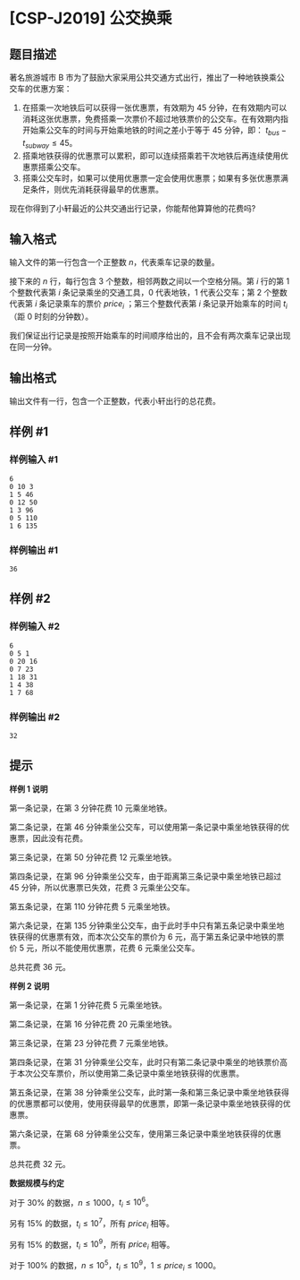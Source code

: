 # [CSP-J2019] 公交换乘

## 题目描述

著名旅游城市 B 市为了鼓励大家采用公共交通方式出行，推出了一种地铁换乘公交车的优惠方案：
1. 在搭乘一次地铁后可以获得一张优惠票，有效期为 45 分钟，在有效期内可以消耗这张优惠票，免费搭乘一次票价不超过地铁票价的公交车。在有效期内指开始乘公交车的时间与开始乘地铁的时间之差小于等于 45 分钟，即：
$t_{bus} - t_{subway} \leq 45$。
2. 搭乘地铁获得的优惠票可以累积，即可以连续搭乘若干次地铁后再连续使用优惠票搭乘公交车。
3. 搭乘公交车时，如果可以使用优惠票一定会使用优惠票；如果有多张优惠票满足条件，则优先消耗获得最早的优惠票。

现在你得到了小轩最近的公共交通出行记录，你能帮他算算他的花费吗?

## 输入格式

输入文件的第一行包含一个正整数 $n$，代表乘车记录的数量。

接下来的 $n$ 行，每行包含 3 个整数，相邻两数之间以一个空格分隔。第 $i$ 行的第 1 个整数代表第 $i$ 条记录乘坐的交通工具，0 代表地铁，1 代表公交车；第 2 个整数代表第 $i$ 条记录乘车的票价 $price_i$ ；第三个整数代表第 $i$ 条记录开始乘车的时间 $t_i$（距 0 时刻的分钟数）。

我们保证出行记录是按照开始乘车的时间顺序给出的，且不会有两次乘车记录出现在同一分钟。

## 输出格式

输出文件有一行，包含一个正整数，代表小轩出行的总花费。

## 样例 #1

### 样例输入 #1

```
6
0 10 3
1 5 46
0 12 50
1 3 96
0 5 110
1 6 135
```

### 样例输出 #1

```
36
```

## 样例 #2

### 样例输入 #2

```
6
0 5 1
0 20 16
0 7 23
1 18 31
1 4 38
1 7 68
```

### 样例输出 #2

```
32
```

## 提示

**样例 1 说明**

第一条记录，在第 3 分钟花费 10 元乘坐地铁。

第二条记录，在第 46 分钟乘坐公交车，可以使用第一条记录中乘坐地铁获得的优惠票，因此没有花费。

第三条记录，在第 50 分钟花费 12 元乘坐地铁。

第四条记录，在第 96 分钟乘坐公交车，由于距离第三条记录中乘坐地铁已超过 45 分钟，所以优惠票已失效，花费 3 元乘坐公交车。

第五条记录，在第 110 分钟花费 5 元乘坐地铁。

第六条记录，在第 135 分钟乘坐公交车，由于此时手中只有第五条记录中乘坐地铁获得的优惠票有效，而本次公交车的票价为 6 元，高于第五条记录中地铁的票价 5 元，所以不能使用优惠票，花费 6 元乘坐公交车。

总共花费 36 元。 

**样例 2 说明**

第一条记录，在第 1 分钟花费 5 元乘坐地铁。

第二条记录，在第 16 分钟花费 20 元乘坐地铁。

第三条记录，在第 23 分钟花费 7 元乘坐地铁。

第四条记录，在第 31 分钟乘坐公交车，此时只有第二条记录中乘坐的地铁票价高于本次公交车票价，所以使用第二条记录中乘坐地铁获得的优惠票。

第五条记录，在第 38 分钟乘坐公交车，此时第一条和第三条记录中乘坐地铁获得的优惠票都可以使用，使用获得最早的优惠票，即第一条记录中乘坐地铁获得的优惠票。

第六条记录，在第 68 分钟乘坐公交车，使用第三条记录中乘坐地铁获得的优惠票。

总共花费 32 元。 


**数据规模与约定**

对于 $30\%$ 的数据，$n \leq 1000$，$t_i \leq 10^6$。

另有 $15\%$ 的数据，$t_i \leq 10^7$，所有 $price_i$ 相等。

另有 $15\%$ 的数据，$t_i \leq 10^9$，所有 $price_i$ 相等。

对于 $100\%$ 的数据，$n \leq 10^5$，$t_i \leq 10^9$，$1 \leq price_i \leq 1000$。